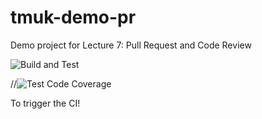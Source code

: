# tmuk-demo-pr
Demo project for Lecture 7: Pull Request and Code Review

![Build and Test](https://github.com/mtaromi/tmuk-demo-pr/actions/workflows/build.yml/badge.svg)


//![Test Code Coverage](https://img.shields.io/badge/Code%20Coverage-83%25-success?style=flat)


To trigger the CI!

